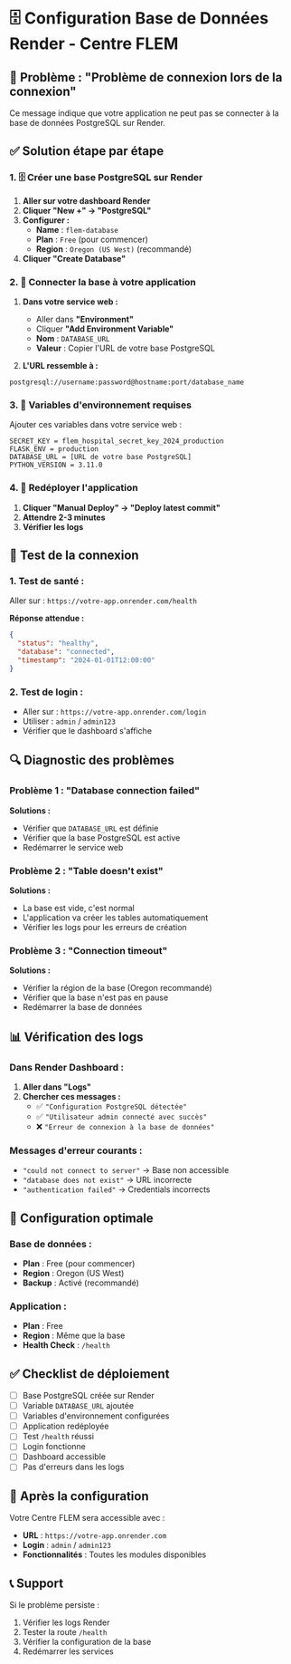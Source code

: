 # 🗄️ Configuration Base de Données Render - Centre FLEM

## 🚨 Problème : "Problème de connexion lors de la connexion"

Ce message indique que votre application ne peut pas se connecter à la base de données PostgreSQL sur Render.

## ✅ Solution étape par étape

### 1. 🗄️ Créer une base PostgreSQL sur Render

1. **Aller sur votre dashboard Render**
2. **Cliquer "New +" → "PostgreSQL"**
3. **Configurer :**
   - **Name** : `flem-database`
   - **Plan** : `Free` (pour commencer)
   - **Region** : `Oregon (US West)` (recommandé)
4. **Cliquer "Create Database"**

### 2. 🔗 Connecter la base à votre application

1. **Dans votre service web :**
   - Aller dans **"Environment"**
   - Cliquer **"Add Environment Variable"**
   - **Nom** : `DATABASE_URL`
   - **Valeur** : Copier l'URL de votre base PostgreSQL

2. **L'URL ressemble à :**
```
postgresql://username:password@hostname:port/database_name
```

### 3. 🔧 Variables d'environnement requises

Ajouter ces variables dans votre service web :

```
SECRET_KEY = flem_hospital_secret_key_2024_production
FLASK_ENV = production
DATABASE_URL = [URL de votre base PostgreSQL]
PYTHON_VERSION = 3.11.0
```

### 4. 🚀 Redéployer l'application

1. **Cliquer "Manual Deploy" → "Deploy latest commit"**
2. **Attendre 2-3 minutes**
3. **Vérifier les logs**

## 🧪 Test de la connexion

### 1. **Test de santé :**
Aller sur : `https://votre-app.onrender.com/health`

**Réponse attendue :**
```json
{
  "status": "healthy",
  "database": "connected",
  "timestamp": "2024-01-01T12:00:00"
}
```

### 2. **Test de login :**
- Aller sur : `https://votre-app.onrender.com/login`
- Utiliser : `admin` / `admin123`
- Vérifier que le dashboard s'affiche

## 🔍 Diagnostic des problèmes

### Problème 1 : "Database connection failed"
**Solutions :**
- Vérifier que `DATABASE_URL` est définie
- Vérifier que la base PostgreSQL est active
- Redémarrer le service web

### Problème 2 : "Table doesn't exist"
**Solutions :**
- La base est vide, c'est normal
- L'application va créer les tables automatiquement
- Vérifier les logs pour les erreurs de création

### Problème 3 : "Connection timeout"
**Solutions :**
- Vérifier la région de la base (Oregon recommandé)
- Vérifier que la base n'est pas en pause
- Redémarrer la base de données

## 📊 Vérification des logs

### Dans Render Dashboard :
1. **Aller dans "Logs"**
2. **Chercher ces messages :**
   - ✅ `"Configuration PostgreSQL détectée"`
   - ✅ `"Utilisateur admin connecté avec succès"`
   - ❌ `"Erreur de connexion à la base de données"`

### Messages d'erreur courants :
- `"could not connect to server"` → Base non accessible
- `"database does not exist"` → URL incorrecte
- `"authentication failed"` → Credentials incorrects

## 🎯 Configuration optimale

### Base de données :
- **Plan** : Free (pour commencer)
- **Region** : Oregon (US West)
- **Backup** : Activé (recommandé)

### Application :
- **Plan** : Free
- **Region** : Même que la base
- **Health Check** : `/health`

## ✅ Checklist de déploiement

- [ ] Base PostgreSQL créée sur Render
- [ ] Variable `DATABASE_URL` ajoutée
- [ ] Variables d'environnement configurées
- [ ] Application redéployée
- [ ] Test `/health` réussi
- [ ] Login fonctionne
- [ ] Dashboard accessible
- [ ] Pas d'erreurs dans les logs

## 🚀 Après la configuration

Votre Centre FLEM sera accessible avec :
- **URL** : `https://votre-app.onrender.com`
- **Login** : `admin` / `admin123`
- **Fonctionnalités** : Toutes les modules disponibles

## 📞 Support

Si le problème persiste :
1. Vérifier les logs Render
2. Tester la route `/health`
3. Vérifier la configuration de la base
4. Redémarrer les services
